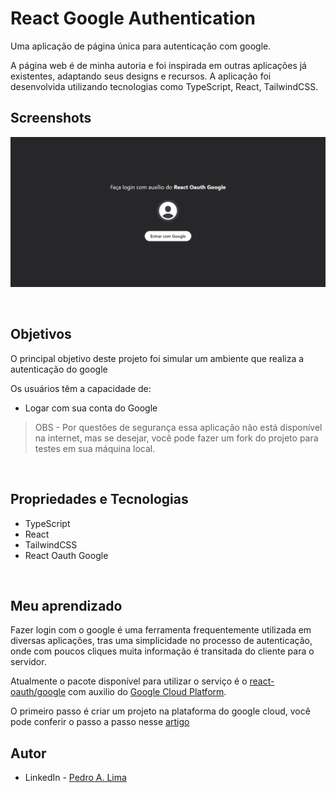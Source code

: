 # React Google Authentication

Uma aplicação de página única para autenticação com google.

A página web é de minha autoria e foi inspirada em outras aplicações já existentes, adaptando seus designs e recursos. A aplicação foi desenvolvida utilizando tecnologias como TypeScript, React, TailwindCSS.

## Screenshots

![#](./public/desktop-view.png)

</br>

## Objetivos

O principal objetivo deste projeto foi simular um ambiente que realiza a autenticação do google

Os usuários têm a capacidade de:
- Logar com sua conta do Google

> OBS - Por questões de segurança essa aplicação não está disponível na internet, mas se desejar, você pode fazer um fork do projeto para testes em sua máquina local.

</br>

## Propriedades e Tecnologias

- TypeScript
- React
- TailwindCSS
- React Oauth Google

</br>

## Meu aprendizado

Fazer login com o google é uma ferramenta frequentemente utilizada em diversas aplicações, tras uma simplicidade no processo de autenticação, onde com poucos cliques muita informação é transitada do cliente para o servidor.

Atualmente o pacote disponível para utilizar o serviço é o [react-oauth/google](https://www.npmjs.com/package/@react-oauth/google) com auxilio do [Google Cloud Platform](https://console.cloud.google.com/).

O primeiro passo é criar um projeto na plataforma do google cloud, você pode conferir o passo a passo nesse [artigo](https://livefiredev.com/in-depth-guide-sign-in-with-google-in-a-react-js-application/)

<!--
```tsx
import mongoose from "mongoose";

const HomeSchema = new mongoose.Schema({
    mainText: String,
    description: String,
},
{ timestamps: true });

const Home = mongoose.models.Home || mongoose.model("Home", HomeSchema);

export default Home;
```

Ao definir cada esquema, é necessário criar e exportar o modelo correspondente. Dessa forma, tudo está pronto para ser aplicado em cada rota.

```tsx
import connectToDatabase from "@/database";
import Home from "@/models/Home";
import { NextRequest, NextResponse } from "next/server";

export const dynamic = "force-dynamic";

export async function POST(req: NextRequest) {
    try {
        await connectToDatabase();
        const extractData = await req.json();
        const saveData = await Home.create(extractData);

        if (saveData) {
            return NextResponse.json({
                success: true,
                message: "Data saved successfully",
            });
        } else {
            return NextResponse.json({
                success: false,
                message: "Something goes wrong! Please try again",
            });
        }
    } catch (error) {
        console.log(error);

        return NextResponse.json({
            success: false,
            message: "Something goes wrong! Please try again",
        });
    }
}
```

Veja mais detalhes na documentação oficial [aqui](https://mongoosejs.com/docs/guide.html)
</br> -->

## Autor

- LinkedIn - [Pedro A. Lima](https://www.linkedin.com/in/pedroalima6/)